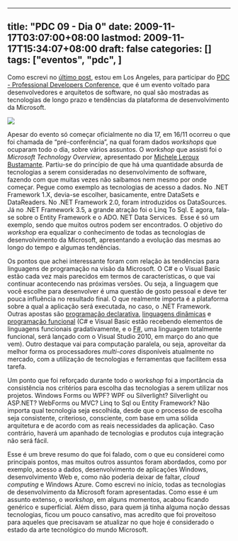 
---
title: "PDC 09 - Dia 0"
date: 2009-11-17T03:07:00+08:00
lastmod: 2009-11-17T15:34:07+08:00
draft: false
categories: []
tags: ["eventos", "pdc", ]
---


<span style="mso-bidi-font-family: Calibri; mso-bidi-theme-font: minor-latin">Como escrevi no [último post](/blog/post/2009/11/15/O-PDC-09-vai-comecar.aspx), estou em Los Angeles, para participar do [PDC - Professional Developers Conference](http://microsoftpdc.com/), que é um evento voltado para desenvolvedores e arquitetos de software, no qual são mostradas as tecnologias de longo prazo e tendências da plataforma de desenvolvimento da Microsoft.</span>

<span style="mso-bidi-font-family: Calibri; mso-bidi-theme-font: minor-latin">![](/img/2009%2f11%2fPDC09_0.JPG)</span>

<span style="mso-bidi-font-family: Calibri; mso-bidi-theme-font: minor-latin">Apesar do evento só começar oficialmente no dia 17, em 16/11 ocorreu o que foi chamada de “pré-conferência”, na qual foram dados *workshops* que ocuparam todo o dia, sobre vários assuntos. O *workshop* que assisti foi o *Microsoft Technology Overview*, apresentado por [Michele Leroux Bustamante](http://www.dasblonde.net/default.aspx). Partiu-se do princípio de que há uma quantidade absurda de tecnologias a serem consideradas no desenvolvimento de software, fazendo com que muitas vezes não saibamos nem mesmo por onde começar. Pegue como exemplo as tecnologias de acesso a dados. No .NET Framework 1.X, devia-se escolher, basicamente, entre DataSets e DataReaders. No .NET Framework 2.0, foram introduzidos os DataSources. Já no .NET Framework 3.5, a grande atração foi o Linq To Sql. E agora, fala-se sobre o Entity Framework e o ADO. NET Data Services.  Esse é só um exemplo, sendo que muitos outros podem ser encontrados. O objetivo do *workshop* era equalizar o conhecimento de todas as tecnologias de desenvolvimento da Microsoft, apresentando a evolução das mesmas ao longo do tempo e algumas tendências.</span>

Os pontos que achei interessante foram com relação às tendências para linguagens de programação na visão da Microsoft. O C# e o Visual Basic estão cada vez mais parecidos em termos de características, o que vai continuar acontecendo nas próximas versões. Ou seja, a linguagem que você escolhe para desenvolver é uma questão de gosto pessoal e deve ter pouca influência no resultado final. O que realmente importa é a plataforma sobre a qual a aplicação será executada, no caso, o .NET Framework. Outras apostas são [programação declarativa](http://en.wikipedia.org/wiki/Declarative_programming), [linguagens dinâmicas](http://en.wikipedia.org/wiki/Dynamic_programming_language) e [programação funcional](http://pt.wikipedia.org/wiki/Programa%C3%A7%C3%A3o_funcional) (C# e Visual Basic estão recebendo elementos de linguagens funcionais gradativamente, e o [F#](http://msdn.microsoft.com/en-us/fsharp/default.aspx), uma linguagem totalmente funcional, será lançado com o Visual Studio 2010, em março do ano que vem). Outro destaque vai para computação paralela, ou seja, aproveitar da melhor forma os processadores *multi-cores* disponíveis atualmente no mercado, com a utilização de tecnologias e ferramentas que facilitem essa tarefa. 

Um ponto que foi reforçado durante todo o *workshop* foi a importância da consistência nos critérios para escolha das tecnologias a serem utilizar nos projetos. Windows Forms ou WPF? WPF ou Silverlight? Silverlight ou ASP.NET? WebForms ou MVC? Linq to Sql ou Entity Framework? Não importa qual tecnologia seja escolhida, desde que o processo de escolha seja consistente, criterioso, consciente, com base em uma sólida arquitetura e de acordo com as reais necessidades da aplicação. Caso contrário, haverá um apanhado de tecnologias e produtos cuja integração não será fácil.

Esse é um breve resumo do que foi falado, com o que eu considerei como principais pontos, mas muitos outros assuntos foram abordados, como por exemplo, acesso a dados, desenvolvimento de aplicações Windows, desenvolvimento Web e, como não poderia deixar de faltar, *cloud computing* e Windows Azure. Como escrevi no início, todas as tecnologias de desenvolvimento da Microsoft foram apresentadas. Como esse é um assunto extenso, o *workshop*, em alguns momentos, acabou ficando genérico e superficial. Além disso, para quem já tinha alguma noção dessas tecnologias, ficou um pouco cansativo, mas acredito que foi proveitoso para aqueles que precisavam se atualizar no que hoje é considerado o estado da arte tecnológico do mundo Microsoft.

